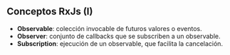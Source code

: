 ## Conceptos RxJs (I)

- **Observable**: colección invocable de futuros valores o eventos.
- **Observer**: conjunto de callbacks que se subscriben a un observable.
- **Subscription**: ejecución de un observable, que facilita la cancelación.

